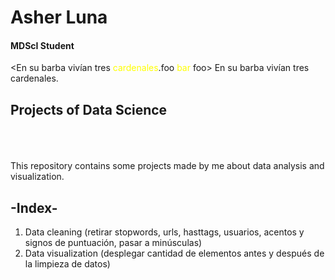 # Asher Luna
#### MDScI Student
<En su barba vivían tres <span style="color:yellow">cardenales</span>.foo <font color='yellow'>bar</font> foo>
En su barba vivían tres <span style='rgb(9, 105, 218)'>cardenales</span>.

## Projects of Data Science
<br>
<br>
<br>
This repository contains some projects made by me about data analysis and visualization.

## -Index-
1. Data cleaning (retirar stopwords, urls, hasttags, usuarios, acentos y signos de puntuación, pasar a minúsculas)
2. Data visualization (desplegar cantidad de elementos antes y después de la limpieza de datos)
